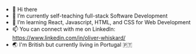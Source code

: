 - 👋 Hi there
- 👀 I’m currently self-teaching full-stack Software Development
- 🌱 I’m learning React, Javascript, HTML, and CSS for Web Development
- 📫 You can connect with me on LinkedIn: https://www.linkedin.com/in/oliver-whiskard/
- 🌏 I'm British but currently living in Portugal 🇵🇹

<!---
oliver-whiskard/oliver-whiskard is a ✨ special ✨ repository because its `README.md` (this file) appears on your GitHub profile.
You can click the Preview link to take a look at your changes.
--->
